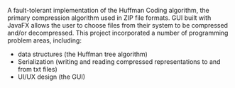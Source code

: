 A fault-tolerant implementation of the Huffman Coding algorithm, the primary compression algorithm
used in ZIP file formats. 
GUI built with JavaFX allows the user to choose files from their system to be compressed and/or 
decompressed. 
This project incorporated a number of programming problem areas, including:
- data structures (the Huffman tree algorithm)
- Serialization (writing and reading compressed representations to and from txt files)
- UI/UX design (the GUI)

